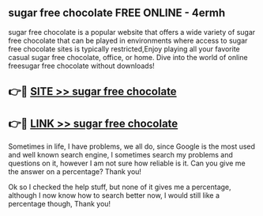 ## sugar free chocolate FREE ONLINE - 4ermh

sugar free chocolate is a popular website that offers a wide variety of sugar free chocolate that can be played in environments where access to sugar free chocolate sites is typically restricted,Enjoy playing all your favorite casual sugar free chocolate, office, or home. Dive into the world of online freesugar free chocolate without downloads!

## 👉🔴 [SITE >> sugar free chocolate](http://news.freeplayer.one?title=sugar_free_chocolate&ref=FRRE)

## 👉🔴 [LINK >> sugar free chocolate](http://news.freeplayer.one?title=sugar_free_chocolate&ref=FREE)

Sometimes in life, I have problems, we all do, since Google is the most used and well known search engine, I sometimes search my problems and questions on it, however I am not sure how reliable is it. Can you give me the answer on a percentage? Thank you!

Ok so I checked the help stuff, but none of it gives me a percentage, although I now know how to search better now, I would still like a percentage though, Thank you!